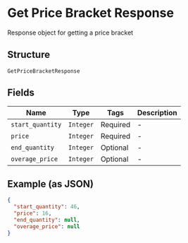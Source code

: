 
# Get Price Bracket Response

Response object for getting a price bracket

## Structure

`GetPriceBracketResponse`

## Fields

| Name | Type | Tags | Description |
|  --- | --- | --- | --- |
| `start_quantity` | `Integer` | Required | - |
| `price` | `Integer` | Required | - |
| `end_quantity` | `Integer` | Optional | - |
| `overage_price` | `Integer` | Optional | - |

## Example (as JSON)

```json
{
  "start_quantity": 46,
  "price": 16,
  "end_quantity": null,
  "overage_price": null
}
```

